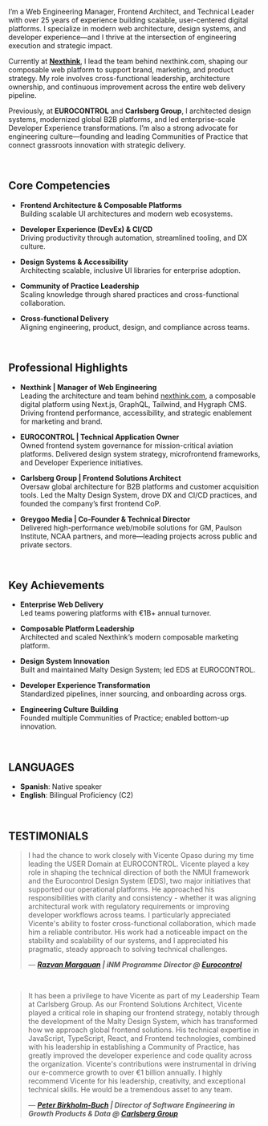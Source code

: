 I’m a Web Engineering Manager, Frontend Architect, and Technical Leader with over 25 years of experience building scalable, user-centered digital platforms. I specialize in modern web architecture, design systems, and developer experience—and I thrive at the intersection of engineering execution and strategic impact.

Currently at **[Nexthink](https://nexthink.com)**, I lead the team behind nexthink.com, shaping our composable web platform to support brand, marketing, and product strategy. My role involves cross-functional leadership, architecture ownership, and continuous improvement across the entire web delivery pipeline.

Previously, at **EUROCONTROL** and **Carlsberg Group**, I architected design systems, modernized global B2B platforms, and led enterprise-scale Developer Experience transformations. I’m also a strong advocate for engineering culture—founding and leading Communities of Practice that connect grassroots innovation with strategic delivery.

&nbsp;

## Core Competencies

- **Frontend Architecture & Composable Platforms**  
  Building scalable UI architectures and modern web ecosystems.

- **Developer Experience (DevEx) & CI/CD**  
  Driving productivity through automation, streamlined tooling, and DX culture.

- **Design Systems & Accessibility**  
  Architecting scalable, inclusive UI libraries for enterprise adoption.

- **Community of Practice Leadership**  
  Scaling knowledge through shared practices and cross-functional collaboration.

- **Cross-functional Delivery**  
  Aligning engineering, product, design, and compliance across teams.


&nbsp;

## Professional Highlights

- **Nexthink | Manager of Web Engineering**  
  Leading the architecture and team behind [nexthink.com](https://nexthink.com), a composable digital platform using Next.js, GraphQL, Tailwind, and Hygraph CMS. Driving frontend performance, accessibility, and strategic enablement for marketing and brand.

- **EUROCONTROL | Technical Application Owner**  
  Owned frontend system governance for mission-critical aviation platforms. Delivered design system strategy, microfrontend frameworks, and Developer Experience initiatives.

- **Carlsberg Group | Frontend Solutions Architect**  
  Oversaw global architecture for B2B platforms and customer acquisition tools. Led the Malty Design System, drove DX and CI/CD practices, and founded the company’s first frontend CoP.

- **Greygoo Media | Co-Founder & Technical Director**  
  Delivered high-performance web/mobile solutions for GM, Paulson Institute, NCAA partners, and more—leading projects across public and private sectors.


&nbsp;

## Key Achievements

- **Enterprise Web Delivery**  
  Led teams powering platforms with €1B+ annual turnover.

- **Composable Platform Leadership**  
  Architected and scaled Nexthink’s modern composable marketing platform.

- **Design System Innovation**  
  Built and maintained Malty Design System; led EDS at EUROCONTROL.

- **Developer Experience Transformation**  
  Standardized pipelines, inner sourcing, and onboarding across orgs.

- **Engineering Culture Building**  
  Founded multiple Communities of Practice; enabled bottom-up innovation.

&nbsp;

## LANGUAGES

- **Spanish**: Native speaker
- **English**: Bilingual Proficiency (C2)

&nbsp;

## TESTIMONIALS

>I had the chance to work closely with Vicente Opaso during my time leading the USER Domain at EUROCONTROL. Vicente played a key role in shaping the technical direction of both the NMUI framework and the Eurocontrol Design System (EDS), two major initiatives that supported our operational platforms.
>He approached his responsibilities with clarity and consistency - whether it was aligning architectural work with regulatory requirements or improving developer workflows across teams. I particularly appreciated Vicente's ability to foster cross-functional collaboration, which made him a reliable contributor.
>His work had a noticeable impact on the stability and scalability of our systems, and I appreciated his pragmatic, steady approach to solving technical challenges.
> 
> — ***[Razvan Margauan](https://www.linkedin.com/in/razvan-mihai-margauan/) | iNM Programme Director @ [Eurocontrol](https://eurocontrol.int)***
&nbsp;

&nbsp;
> It has been a privilege to have Vicente as part of my Leadership Team at Carlsberg Group. As our Frontend Solutions Architect, Vicente played a critical role in shaping our frontend strategy, notably through the development of the Malty Design System, which has transformed how we approach global frontend solutions.
> His technical expertise in JavaScript, TypeScript, React, and Frontend technologies, combined with his leadership in establishing a Community of Practice, has greatly improved the developer experience and code quality across the organization. Vicente's contributions were instrumental in driving our e-commerce growth to over €1 billion annually.
> I highly recommend Vicente for his leadership, creativity, and exceptional technical skills. He would be a tremendous asset to any team.
> 
> — ***[Peter Birkholm-Buch](https://www.linkedin.com/in/peterbirkholmbuch) | Director of Software Engineering in Growth Products & Data @ [Carlsberg Group](https://carlsberggroup.com)***
&nbsp;
